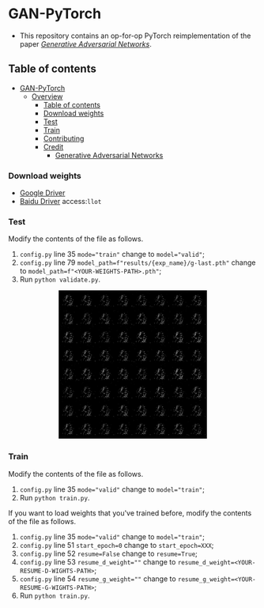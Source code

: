 # GAN-PyTorch

- This repository contains an op-for-op PyTorch reimplementation of the paper [*Generative Adversarial Networks*](http://arxiv.org/pdf/1406.2661).

## Table of contents

- [GAN-PyTorch](#gan-pytorch)
  - [Overview](#overview)
    - [Table of contents](#table-of-contents)
    - [Download weights](#download-weights)
    - [Test](#test)
    - [Train](#train)
    - [Contributing](#contributing)
    - [Credit](#credit)
      - [Generative Adversarial Networks](#generative-adversarial-networks)

### Download weights

- [Google Driver](https://drive.google.com/file/d/1rt0iZbWXTZBCh97x3eK_lbTLshnw9Tqp/view?usp=sharing)
- [Baidu Driver](https://pan.baidu.com/s/1Qa50gFnp681g8ElOXrbTDg) access:`llot`

### Test

Modify the contents of the file as follows.

1. `config.py` line 35 `mode="train"` change to `model="valid"`;
2. `config.py` line 79 `model_path=f"results/{exp_name}/g-last.pth"` change to `model_path=f"<YOUR-WEIGHTS-PATH>.pth"`;
3. Run `python validate.py`.



<p align="center">
<img src="assets/mnist.gif" width="300" height="300"><br>
</p>

### Train

Modify the contents of the file as follows.

1. `config.py` line 35 `mode="valid"` change to `model="train"`;
2. Run `python train.py`.

If you want to load weights that you've trained before, modify the contents of the file as follows.

1. `config.py` line 35 `mode="valid"` change to `model="train"`;
2. `config.py` line 51 `start_epoch=0` change to `start_epoch=XXX`;
3. `config.py` line 52 `resume=False` change to `resume=True`;
4. `config.py` line 53 `resume_d_weight=""` change to `resume_d_weight=<YOUR-RESUME-D-WIGHTS-PATH>`;
5. `config.py` line 54 `resume_g_weight=""` change to `resume_g_weight=<YOUR-RESUME-G-WIGHTS-PATH>`;
6. Run `python train.py`.
